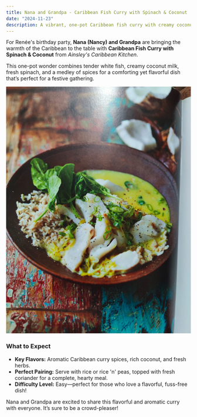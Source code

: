 ```yaml
---
title: Nana and Grandpa - Caribbean Fish Curry with Spinach & Coconut
date: "2024-11-23"
description: A vibrant, one-pot Caribbean fish curry with creamy coconut, fresh spinach, and aromatic spices.
---
```


For Renée's birthday party, **Nana (Nancy) and Grandpa** are bringing the warmth of the Caribbean to the table with **Caribbean Fish Curry with Spinach & Coconut** from _Ainsley's Caribbean Kitchen_.

This one-pot wonder combines tender white fish, creamy coconut milk, fresh spinach, and a medley of spices for a comforting yet flavorful dish that’s perfect for a festive gathering.

![Caribbean Fish Curry with Spinach & Coconut](./fishcurrypic.jpg)

### What to Expect

- **Key Flavors:** Aromatic Caribbean curry spices, rich coconut, and fresh herbs.
- **Perfect Pairing:** Serve with rice or rice 'n' peas, topped with fresh coriander for a complete, hearty meal.
- **Difficulty Level:** Easy—perfect for those who love a flavorful, fuss-free dish!

Nana and Grandpa are excited to share this flavorful and aromatic curry with everyone. It’s sure to be a crowd-pleaser!
